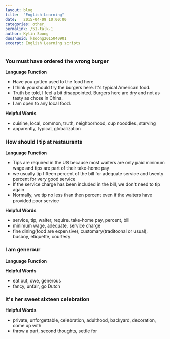 ```yaml
---
layout: blog
title:  "English Learning"
date:   2015-04-09 10:00:00
categories: other
permalink: /51-talk-1
author: Kylin Soong
duoshuoid: ksoong2015040901
excerpt: English Learning scripts
---
```


### You must have ordered the wrong burger

**Language Function**

* Have you gotten used to the food here
* I think you should try the burgers here. It's typical American food.
* Truth be told, I feel a bit disappointed. Burgers here are dry and not as tasty as chose in China.
* I am open to any local food.

**Helpful Words**

* cuisine, local, common, truth, neighborhood, cup nooddles, starving
* apparently, typical, globalization


### How should I tip at restaurants

**Language Function**

* Tips are required in the US because most waiters are only paid minimum wage and tips are part of their take-home pay
* we usually tip fifteen percent of the bill for adequate service and twenty percent for very good service
* If the service charge has been included in the bill, we don't need to tip again
* Normally, we tip no less than then percent even if the waiters have provided poor service  

**Helpful Words**

* service, tip, waiter, require. take-home pay, percent, bill
* minimum wage, adequate, service charge
* fine dining(food are expensive), customary(traditoonal or usual), busboy, etiquette, courtesy 

### I am generour

**Language Function**

**Helpful Words**

* eat out, owe, generous
* fancy, unfair, go Dutch

### It's her sweet sixteen celebration

**Helpful Words**

* private, unforgettable, celebration, adulthood, backyard, decoration, come up with
* throw a part, second thoughts, settle for
